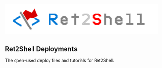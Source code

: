 # ![Ret2Shell](arts/logo-full.svg)

## Ret2Shell Deployments

The open-used deploy files and tutorials for Ret2Shell.

